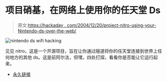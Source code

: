 # 项目硝基，在网络上使用你的任天堂 Ds

> 原文:[https://hackaday . com/2004/12/20/project-nitro-using-your-Nintendo-ds-over-the-web/](https://hackaday.com/2004/12/20/project-nitro-using-your-nintendo-ds-over-the-web/)

![nintendo ds wifi hacking](../Images/143fdce9a14f45701589a83f62815619.png)

见见 nitro，这是一个开源项目，旨在让你通过隧道将你的任天堂连接到世界上任何地方的其他 ds。这是前阿尔法，但嘿，四处打探，看看你是否能让它运行起来。

*   [永久链接](http://sourceforge.net/projects/nitro/)